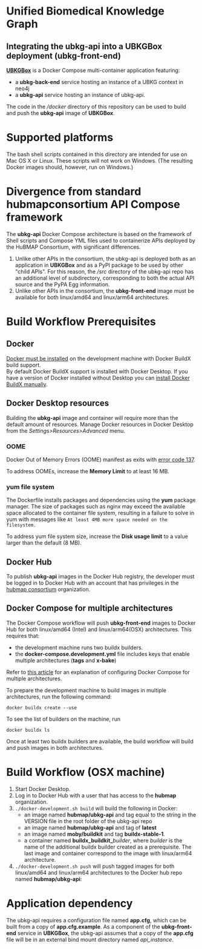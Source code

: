 # Unified Biomedical Knowledge Graph

## Integrating the ubkg-api into a UBKGBox deployment (ubkg-front-end)

**[UBKGBox](https://github.com/x-atlas-consortia/ubkg-box)** is a Docker Compose
multi-container application featuring:
- a **ubkg-back-end** service hosting an instance of a UBKG context in neo4j
- a **ubkg-api** service hosting an instance of ubkg-api.

The code in the _/docker_ directory of this repository can be used to build and push
the **ubkg-api** image of **UBKGBox**.

# Supported platforms
The bash shell scripts contained in this directory are intended for use on Mac OS X or Linux. 
These scripts will not work on Windows. 
(The resulting Docker images should, however, run on Windows.)

# Divergence from standard hubmapconsortium API Compose framework
The **ubkg-api** Docker Compose architecture is based on the framework of Shell scripts and Compose YML files used to containerize APIs 
deployed by the HuBMAP Consortium, with significant differences.
1. Unlike other APIs in the consortium, the ubkg-api is deployed both as an application in **UBKGBox** and as a PyPI package to be used by other "child APIs". For this reason, the _/src_ directory of the ubkg-api repo has an additional level of subdirectory, corresponding to both the actual API source and the PyPA Egg information.
2. Unlike other APIs in the consortium, the **ubkg-front-end** image must be available for both linux/amd64 and linux/arm64 architectures.

# Build Workflow Prerequisites
## Docker
[Docker must be installed](https://docs.docker.com/engine/install/) on the development machine with Docker BuildX build support.  
By default Docker BuildX support is installed with Docker Desktop.  If you have a version of Docker installed without Desktop you can [install Docker BuildX manually](https://docs.docker.com/build/install-buildx/).

## Docker Desktop resources
Building the **ubkg-api** image and container will require more than the default amount of resources.
Manage Docker resources in Docker Desktop from the _Settings>Resources>Advanced_ menu.
### OOME
Docker Out of Memory Errors (OOME) manifest as exits with [error code 137](https://medium.com/javarevisited/understanding-and-resolving-docker-exit-code-73ff617230cf). 

To address OOMEs, increase the **Memory Limit** to at least 16 MB.

### yum file system
The Dockerfile installs packages and dependencies using the **yum** package manager. 
The size of packages such as nginx may exceed the available space allocated to the container file system, resulting
in a failure to solve in yum with messages like `At least 4MB more space needed on the filesystem.`

To address yum file system size, increase the **Disk usage limit** to a value larger than the default (8 MB).

## Docker Hub
To publish **ubkg-api** images in the Docker Hub registry, the developer must be logged in to Docker Hub with an account that has privileges in the [hubmap consortium](https://hub.docker.com/orgs/hubmap/teams/consortium/members) organization.

## Docker Compose for multiple architectures
The Docker Compose workflow will push **ubkg-front-end** images to Docker Hub for both 
linux/amd64 (Intel) and linux/arm64(OSX) architectures. This requires that:
- the development machine runs two buildx builders.
- the **docker-compose.development.yml** file includes keys that enable multiple architectures (**tags** and **x-bake**)

Refer to [this article](architecture-builds-are-possible-with-docker-compose-kind-of-2a4e8d166c56) for an explanation of configuring Docker Compose for multiple architectures.

To prepare the development machine to build images in multiple architectures, run the following command:

`docker buildx create --use`

To see the list of builders on the machine, run

`docker buildx ls`

Once at least two buildx builders are available, the build workflow will build and push images in both architectures.

# Build Workflow (OSX machine)
1. Start Docker Desktop.
2. Log in to Docker Hub with a user that has access to the **hubmap** organization.
3. `./docker-development.sh build` will build the following in Docker:
   - an image named **hubmap/ubkg-api** and tag equal to the string in the VERSION file in the root folder of the ubkg-api repo
   - an image named **hubmap/ubkg-api** and tag of **latest**
   - an image named **moby/buildkit** and tag **buildx-stable-1**.
   - a container named **buildx_buildkit_**_builder_, where _builder_ is the name of the additional buildx builder created as a prerequisite. 
   The last image and container correspond to the image with linux/arm64 architecture.
4. `./docker-development.sh push` will push tagged images for both linux/amd64 and linux/arm64 architectures to the Docker hub repo named **hubmap/ubkg-api**:

# Application dependency
The ubkg-api requires a configuration file named **app.cfg**, which can be built from a copy of **app.cfg.example**.
As a component of the **ubkg-front-end** service in **UBKGBox**, the ubkg-api assumes that a copy of the **app.cfg** file will be in an external bind mount directory named _api_instance_.